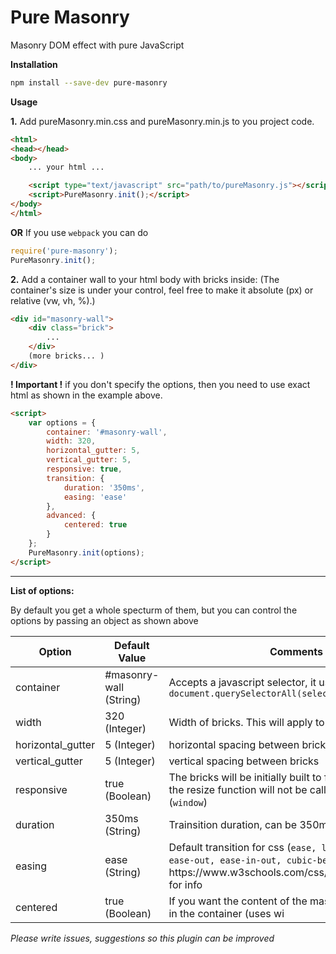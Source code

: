 # Pure Masonry

Masonry DOM effect with pure JavaScript

**Installation**

```bash
npm install --save-dev pure-masonry
```

**Usage**

**1.**
Add pureMasonry.min.css and pureMasonry.min.js to you project code.

```html
<html>
<head></head>
<body>
	... your html ...

    <script type="text/javascript" src="path/to/pureMasonry.js"></script>
    <script>PureMasonry.init();</script>
</body>
</html>
```

**OR**
If you use `webpack` you can do 
```javascript
require('pure-masonry');
PureMasonry.init();
```

**2.**
Add a container wall to your html body with bricks inside:
(The container's size is under your control, feel free to make it absolute (px) or relative (vw, vh, %).)

```html
<div id="masonry-wall">
	<div class="brick">
		...
	</div>
	(more bricks... )
</div>
```

**! Important !** if you don't specify the options, then you need to use exact html as shown in the example above.

```html
<script>
    var options = {
        container: '#masonry-wall',
        width: 320,
        horizontal_gutter: 5,
        vertical_gutter: 5,
        responsive: true,
        transition: {
            duration: '350ms',
            easing: 'ease'
        },
        advanced: {
            centered: true
        }
    };
    PureMasonry.init(options);
</script>
```

---

**List of options:**

By default you get a whole specturm of them, but you can control the options by passing an object as shown above
<table>
    <thead>
        <tr>
            <th>Option</th>
            <th>Default Value</th>
            <th>Comments</th>
        </tr>
    </thead>
    <tbody>
        <tr>
            <td>container</td>
            <td>#masonry-wall (String)</td>
            <td>Accepts a javascript selector, it uses <code>document.querySelectorAll(selector)</code></td>
        </tr>
        <tr>
            <td>width</td>
            <td>320 (Integer)</td>
            <td>Width of bricks. This will apply to all bricks.</td>
        </tr>
        <tr>
            <td>horizontal_gutter</td>
            <td>5 (Integer)</td>
            <td>horizontal spacing between bricks</td>
        </tr>
        <tr>
            <td>vertical_gutter</td>
            <td>5 (Integer)</td>
            <td>vertical spacing between bricks</td>
        </tr>
        <tr>
            <td>responsive</td>
            <td>true (Boolean)</td>
            <td>The bricks will be initially built to fit the container, but the resize function will not be called on width change (<code>window</code>)</td>
        </tr>
        <tr>
            <td>duration</td>
            <td>350ms (String)</td>
            <td>Trainsition duration, can be 350ms 1s and etc...</td>
        </tr>
        <tr>
            <td>easing</td>
            <td>ease (String)</td>
            <td>Default transition for css (<code>ease, linear, ease-in, ease-out, ease-in-out, cubic-bezier(n,n,n,n)</code>). visit https://www.w3schools.com/css/css3_transitions.asp for info</td>
        </tr>
        <tr>
            <td>centered</td>
            <td>true (Boolean)</td>
            <td>If you want the content of the masonry to be centered in the container (uses wi</td>
        </tr>
    </tbody>
</table>

*Please write issues, suggestions so this plugin can be improved*

